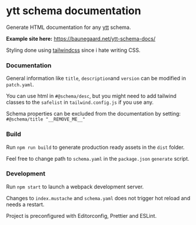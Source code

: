 # ytt schema documentation

Generate HTML documentation for any [ytt](https://carvel.dev/ytt/) schema.

**Example site here:** https://baunegaard.net/ytt-schema-docs/

Styling done using [tailwindcss](https://tailwindcss.com/) since i hate writing CSS.

### Documentation

General information like `title`, `description`and `version` can be modified in `patch.yaml`.

You can use html in `#@schema/desc`, but you might need to add tailwind classes to the `safelist` in `tailwind.config.js` if you use any.

Schema properties can be excluded from the documentation by setting: `#@schema/title "__REMOVE_ME__"`

### Build

Run `npm run build` to generate production ready assets in the `dist` folder.

Feel free to change path to `schema.yaml` in the `package.json` `generate` script.

### Development

Run `npm start` to launch a webpack development server.

Changes to `index.mustache` and `schema.yaml` does not trigger hot reload and needs a restart.

Project is preconfigured with Editorconfig, Prettier and ESLint.
